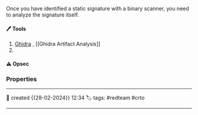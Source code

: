 
Once you have identified a static signature with a binary scanner, you need to analyze the signature itself. 

#### 🖊️ Tools

1) [Ghidra](https://github.com/NationalSecurityAgency/ghidra) , [[Ghidra Artifact Analysis]]
2) 





#### ⚠ Opsec




### Properties
---
📆 created   {{28-02-2024}} 12:34
🏷️ tags: #redteam #crto 

---


